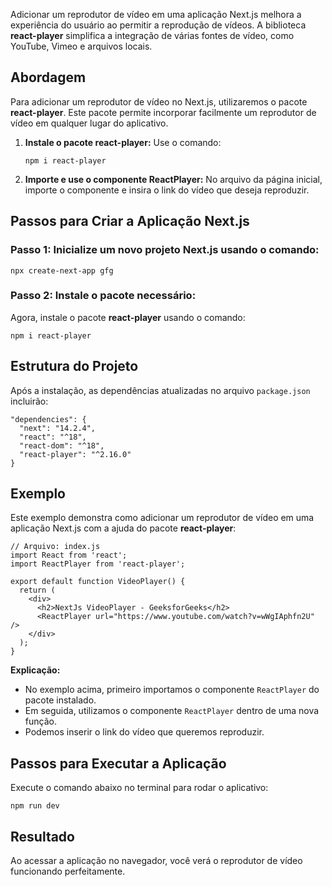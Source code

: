 Adicionar um reprodutor de vídeo em uma aplicação Next.js melhora a experiência do usuário ao permitir a reprodução de vídeos. A biblioteca **react-player** simplifica a integração de várias fontes de vídeo, como YouTube, Vimeo e arquivos locais.

## Abordagem

Para adicionar um reprodutor de vídeo no Next.js, utilizaremos o pacote **react-player**. Este pacote permite incorporar facilmente um reprodutor de vídeo em qualquer lugar do aplicativo.

1. **Instale o pacote react-player:** Use o comando:

    ```
    npm i react-player
    ```

2. **Importe e use o componente ReactPlayer:** No arquivo da página inicial, importe o componente e insira o link do vídeo que deseja reproduzir.

## Passos para Criar a Aplicação Next.js

### **Passo 1:** Inicialize um novo projeto Next.js usando o comando:

```
npx create-next-app gfg
```

### **Passo 2:** Instale o pacote necessário:

Agora, instale o pacote **react-player** usando o comando:
```
npm i react-player
```

## Estrutura do Projeto

Após a instalação, as dependências atualizadas no arquivo `package.json` incluirão:

```
"dependencies": {
  "next": "14.2.4",
  "react": "^18",
  "react-dom": "^18",
  "react-player": "^2.16.0"
}
```

## Exemplo

Este exemplo demonstra como adicionar um reprodutor de vídeo em uma aplicação Next.js com a ajuda do pacote **react-player**:

```
// Arquivo: index.js
import React from 'react';
import ReactPlayer from 'react-player';

export default function VideoPlayer() {
  return (
    <div>
      <h2>NextJs VideoPlayer - GeeksforGeeks</h2>
      <ReactPlayer url="https://www.youtube.com/watch?v=wWgIAphfn2U" />
    </div>
  );
}
```

**Explicação:**

- No exemplo acima, primeiro importamos o componente `ReactPlayer` do pacote instalado.
- Em seguida, utilizamos o componente `ReactPlayer` dentro de uma nova função.
- Podemos inserir o link do vídeo que queremos reproduzir.

## Passos para Executar a Aplicação

Execute o comando abaixo no terminal para rodar o aplicativo:

```
npm run dev
```

## Resultado

Ao acessar a aplicação no navegador, você verá o reprodutor de vídeo funcionando perfeitamente.


